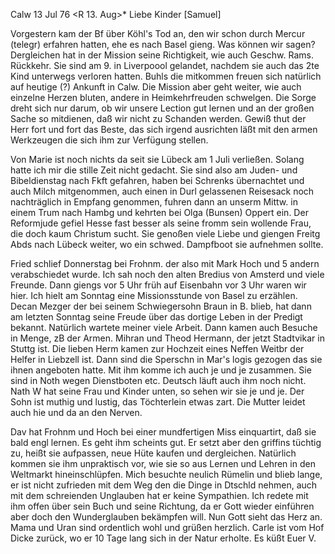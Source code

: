  Calw 13 Jul 76
 <R 13. Aug>*
Liebe Kinder [Samuel]

Vorgestern kam der Bf über Köhl's Tod an, den wir schon durch Mercur (telegr) erfahren hatten, ehe es nach Basel gieng. Was können wir sagen? Dergleichen hat in der Mission seine Richtigkeit, wie auch Geschw. Rams. Rückkehr. Sie sind am 9. in Liverpoool gelandet, nachdem sie auch das 2te Kind unterwegs verloren hatten. Buhls die mitkommen freuen sich natürlich auf heutige (?) Ankunft in Calw. Die Mission aber geht weiter, wie auch einzelne Herzen bluten, andere in Heimkehrfreuden schwelgen. Die Sorge dreht sich nur darum, ob wir unsere Lection gut lernen und an der großen Sache so mitdienen, daß wir nicht zu Schanden werden. Gewiß thut der Herr fort und fort das Beste, das sich irgend ausrichten läßt mit den armen Werkzeugen die sich ihm zur Verfügung stellen.

Von Marie ist noch nichts da seit sie Lübeck am 1 Juli verließen. Solang hatte ich mir die stille Zeit nicht gedacht. Sie sind also am Juden- und Bibeldienstag nach Fkft gefahren, haben bei Schrenks übernachtet und auch Milch mitgenommen, auch einen in Durl gelassenen Reisesack noch nachträglich in Empfang genommen, fuhren dann an unserm Mittw. in einem Trum nach Hambg und kehrten bei Olga (Bunsen) Oppert ein. Der Reformjude gefiel Hesse fast besser als seine fromm sein wollende Frau, die doch kaum Christum sucht. Sie genoßen viele Liebe und giengen Freitg Abds nach Lübeck weiter, wo ein schwed. Dampfboot sie aufnehmen sollte.

Fried schlief Donnerstag bei Frohnm. der also mit Mark Hoch und 5 andern verabschiedet wurde. Ich sah noch den alten Bredius von Amsterd und viele Freunde. Dann giengs vor 5 Uhr früh auf Eisenbahn vor 3 Uhr waren wir hier. Ich hielt am Sonntag eine Missionsstunde von Basel zu erzählen. Decan Mezger der bei seinem Schwiegersohn Braun in B. blieb, hat dann am letzten Sonntag seine Freude über das dortige Leben in der Predigt bekannt. Natürlich wartete meiner viele Arbeit. Dann kamen auch Besuche in Menge, zB der Armen. Mihran und Theod Hermann, der jetzt Stadtvikar in Stuttg ist. Die lieben Herm kamen zur Hochzeit eines Neffen Weitbr der Helfer in Liebzell ist. Dann sind die Sperschn in Mar's logis gezogen das sie ihnen angeboten hatte. Mit ihm komme ich auch je und je zusammen. Sie sind in Noth wegen Dienstboten etc. Deutsch läuft auch ihm noch nicht. Nath W hat seine Frau und Kinder unten, so sehen wir sie je und je. Der Sohn ist muthig und lustig, das Töchterlein etwas zart. Die Mutter leidet auch hie und da an den Nerven.

Dav hat Frohnm und Hoch bei einer mundfertigen Miss einquartirt, daß sie bald engl lernen. Es geht ihm scheints gut. Er setzt aber den griffins tüchtig zu, heißt sie aufpassen, neue Hüte kaufen und dergleichen. Natürlich kommen sie ihm unpraktisch vor, wie sie so aus Lernen und Lehren in den Weltmarkt hineinschlüpfen. Mich besuchte neulich Rümelin und blieb lange, er ist nicht zufrieden mit dem Weg den die Dinge in Dtschld nehmen, auch mit dem schreienden Unglauben hat er keine Sympathien. Ich redete mit ihm offen über sein Buch und seine Richtung, da er Gott wieder einführen aber doch den Wunderglauben bekämpfen will. Nun Gott sieht das Herz an. Mama und Uran sind ordentlich wohl und grüßen herzlich. Carle ist vom Hof Dicke zurück, wo er 10 Tage lang sich in der Natur erholte.
 Es küßt Euer V.
